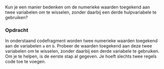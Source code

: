 Kun je een manier bedenken om de numerieke waarden toegekend aan twee variabelen om te wisselen, zonder daarbij een derde hulpvariabele te gebruiken? 

### Opdracht

In onderstaand codefragment worden twee numerieke waarden toegekend aan de variabelen `a` en `b`. Probeer de waarden toegekend aan deze twee variabelen om te wisselen, zonder daarbij een derde variabele te gebruiken. Om je te helpen, is de eerste stap al gegeven. Je hoeft slechts twee regels code toe te voegen.
